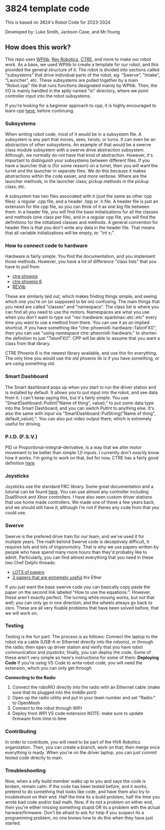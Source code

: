 # 3824 template code
This is based on 3824's Robot Code for 2023-2024

Developed by:
Luke Smith, Jackson Case, and Mr.Young

## How does this work?

This repo uses [WPIlib](https://docs.wpilib.org/en/stable/index.html), [Rev Robotics](https://www.revrobotics.com/), [CTRE](https://store.ctr-electronics.com/), and more to make our robot work. As a base, we used WPIlib to create a template for our robot, and this provided the general structure of it. The robot is divided into sections called "subsystems" that drive individual parts of the robot, eg: "Swerve", "Intake", "Launcher", etc. These subsystems are pulled together by a main "Robot.cpp" file that runs functions designated mainly by WPIlib. Then, the I/O is mainly handled in the aptly named "io" directory, where we point controller input into the robot subsystems.

If you're looking for a beginner approach to cpp, it is highly encouraged to learn cpp [here](https://learncpp.com), before continuing.

### Subsystems

When writing robot code, most of it would be in a subsystem file. A subsystem is any part that moves, sees, twists, or turns. It can even be an abstraction of other subsystems. An example of that would be a swerve class module subsystem with a swerve drive abstraction subsystem. Although, we normally do not have that kind of abstraction. However, it's important to distinguish your subsystems between different files. If you have a launcher that is (for some reason) on a turret, then you will want the turret and the launcher in seperate files. We do this because it makes abstractions within the code easier, and more verbose. Where are the launcher methods, in the launcher class; pickup methods in the pickup class; etc. 

A subsystem has two files associated with it (just the same as other cpp files): a regular .cpp file, and a header .hpp or .h file. A header file is just an extension for the cpp file, so you can think of it as one big file between them. In a header file, you will find the base initializations for all the classes and methods (one class per file), and in a regular cpp file, you will find the definitions for the initialized classes and methods. A general convention for header files is that you don't write any data in the header file. That means that all variable initializations will be empty, ie: "int x;".

### How to connect code to hardware

Hardware is fairly simple. You find the documentation, and you implement those methods. However, you have a lot of difference "class lists" that you have to pull from.

* [ctre phoenix](https://api.ctr-electronics.com/phoenix/release/cpp/)
* [ctre phoenix 6](https://api.ctr-electronics.com/phoenix6/release/cpp/)
* [REVlib](https://codedocs.revrobotics.com/cpp/classrev_1_1_spark_max_p_i_d_controller)

These are similarly laid out, which makes finding things simple, and seeing which one you're on (or supposed to be on) confusing. The main things that you need are called "classes" and "namespace". The class list is where you can find all you need to use the motors. Namespaces are what you use when you don't want to type out "rev::hardware::sparkmax::etc::etc" every time you want to use a method from there. You can use it as an implied shortcut. If you have something like "ctre::phoenix6::hardware::TalonFX()", then you can use "using namespace ctre::pheonix6::hardware;" to shorten the definition to just "TalonFX()". CPP will be able to assume that you want a class from that library.

CTRE Phoenix 6 is the newest library available, and use this for everything. The only time you would use the old phoenix lib is if you have something, or are using something old.

### Smart Dashboard

The Smart dashboard pops up when you start to run the driver station and is installed by default. It allows you to put input into the robot, and see data from it. I can't keep saying this, but it's fairly simple. You use "SmartDashboard::PutInt("Name of thing", value);" to put some data type into the Smart Dashboard, and you can switch PutInt to anything else. It's also the same with input via "SmartDashboard::PutString("Name of thing", default_value);". You can also put video output there, which is extremely useful for driving.

### P.I.D. (F.S.V.)

PID or Proportional–integral–derivative, is a way that we alter motor movement to be better than simple 1,0 inputs. I currently don't *exactly* know how it works. I'm going to work on that, but for now, CTRE has a fairly good definition [here](https://v6.docs.ctr-electronics.com/en/stable/docs/api-reference/device-specific/talonfx/basic-pid-control.html)

### Joysticks

Joysticks use the standard FRC library. Some great documentation and a tutorial can be found [here](https://docs.wpilib.org/en/stable/docs/software/basic-programming/joystick.html). You can use almost any controller including DualShock and Xbox controllers. I have also seen custom driver stations that use home made controllers. We made one of these a few years back, and we should still have it, although I'm not if theres any code from that you could use.

### Swerve

Swerve is the prefered drive train for our team, and we've used it for multiple years. The math behind Swerve code is decepitvely difficult, it requires lots and lots of trigonomotry. That is why we use papers written by people who have spend many more hours than they'd probably like to admit. Particularly, you can find almost everything that you need in these two Chef Delphi threads:

* [LOTS of papers](https://www.chiefdelphi.com/t/paper-4-wheel-independent-drive-independent-steering-swerve/107383)
* [3 papers that are extremely useful](https://www.chiefdelphi.com/t/math-and-programming-behind-swerve/130241/9_)
thx Ether

If you just want the base swerve code you can basically copy paste the paper on the second link labeled "How to use the equations:". However, these aren't exactly perfect. The turning while moving works, but not that well; you can only go in one direction; and the wheels always go back to zero. These are all very fixable problems that have been solved before, that we will work on.

### Testing

Testing is the fun part. The process is as follows: Connect the laptop to the robot via a cable (USB-A or Ethernet directly into the roborio), or through the radio; then open up driver station and verify that you have robot communication and joysticks; finally, you can deploy the code.
Some of these aren't very simple so here's instructions for some of them:
**Deploying Code**
If you're using VS Code to write robot code, you will need the extension, which you can only get through

**Connecting to the Radio**
1. Connect the roboRIO directly into the radio with an Ethernet cable (make sure that its plugged into the middle port)
2. Open up the radio utility and put in your team number and set "Radio:" to OpenMesh
3. Connect to the robot through WIFI
4. Deploy from WPI VS code extension
NOTE: make sure to update firmware from time to time

### Contributing

In order to contribute, you will need to be part of the HVA Robotics organization. Then, you can create a branch, work on that, then merge once everything is ready. When you're on the driver laptop, you can just commit tested code directly to main.

### Troubleshooting

Now, when a silly build member walks up to you and says the code is broken, remain calm. If the code has been tested before, and it works, pretend to do something that looks like code, and have them also try to troubleshoot on their end. Half the time its a build problem, half the time you wrote bad code and/or bad math. Now, if its not a problem on either end, then you're either missing something stupid OR its a problem with the actual harware/firmware. Don't be afraid to ask for help if you suspect its a programming problem, no one knows how to do this when they have just started.

